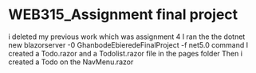 # WEB315_Assignment final project
i deleted my previous work which was assignment 4
I ran the the dotnet new blazorserver -0 GhanbodeEbieredeFinalProject -f net5.0 command
I  created a Todo.razor and a Todolist.razor file in the pages folder
Then i created a Todo on the NavMenu.razor
